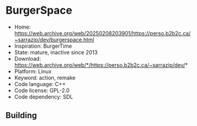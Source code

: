# BurgerSpace

- Home: https://web.archive.org/web/20250208203901/https://perso.b2b2c.ca/~sarrazip/dev/burgerspace.html
- Inspiration: BurgerTime
- State: mature, inactive since 2013
- Download: https://web.archive.org/web/*/https://perso.b2b2c.ca/~sarrazip/dev/*
- Platform: Linux
- Keyword: action, remake
- Code language: C++
- Code license: GPL-2.0
- Code dependency: SDL

## Building
